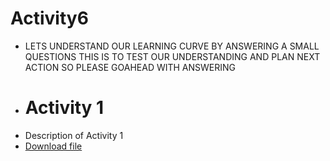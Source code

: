 # Activity6 
- LETS UNDERSTAND OUR LEARNING CURVE BY ANSWERING A SMALL QUESTIONS THIS IS TO TEST OUR UNDERSTANDING AND PLAN NEXT ACTION SO PLEASE GOAHEAD WITH ANSWERING
- # Activity 1
- Description of Activity 1
- [Download file](activity-6.pdf)
